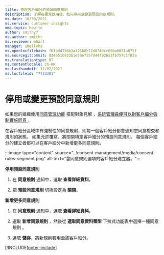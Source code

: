 ```yaml
---
title: 管理客戶細分的預設同意規則
description: 了解在覆寫啟用後，如何停用或變更預設同意規則。
ms.date: 10/30/2021
ms.service: customer-insights
mms.topic: how-to
author: smithy7
ms.author: smithc
ms.reviewer: mhart
manager: shellyha
ms.openlocfilehash: f61bdd796b3a125b8b72d8749cc00ba0031a673f
ms.sourcegitcommit: 834651b933b1e50e7557d44f926a3fb757c1f83a
ms.translationtype: HT
ms.contentlocale: zh-HK
ms.lasthandoff: 11/02/2021
ms.locfileid: "7733381"
---
```

# <a name="disable-or-change-default-consent-rules"></a>停用或變更預設同意規則

如果您的組織使用[同意管理功能](../consent-management/overview.md) 搭配對象見解 ，[系統管理員便可以對客戶細分強制實施同意 ](activate-consent.md)。 

在客戶細分區域中有強制性的同意規則，則每一個客戶細分都會通知您同意檢查和規則的狀態。 如果允許覆寫，將關閉特定客戶細分的預設同意規則。 每個客戶細分的建立者都可以在客戶細分中新增更多同意規則。 

:::image type="content" source="../consent-management/media/consent-rules-segment.png" alt-text="含同意規則選項的客戶細分建立器。":::

**停用預設同意規則**

1. 在 **同意規則** 通知中，選取 **查看詳細資料**。 

1. 把 **預設同意規則** 切換設定為 **關閉**。

**新增更多同意規則**

1. 在 **同意規則** 通知中，選取 **查看詳細資料**。 

1. 選取 **新增同意規則** ，然後從 **選取同意資料類型** 下拉式功能表中選擇一種同意規則 。

1. 選取 **儲存**，將新規則套用至該客戶細分。

[!INCLUDE[footer-include](../includes/footer-banner.md)] 

